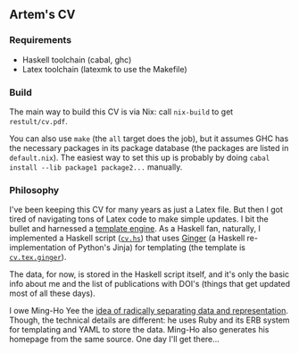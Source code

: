 ## Artem's CV

### Requirements

* Haskell toolchain (cabal, ghc)
* Latex toolchain (latexmk to use the Makefile)


### Build

The main way to build this CV is via Nix: call `nix-build` to get `restult/cv.pdf`.

You can also use `make` (the `all` target does the job), but it assumes GHC has
the necessary packages in its package database (the packages are listed in
`default.nix`). The easiest way to set this up is probably by doing `cabal
install --lib package1 package2...` manually.


### Philosophy

I've been keeping this CV for many years as just a Latex file.
But then I got tired of navigating tons of Latex code to make simple updates.
I bit the bullet and harnessed a [template engine][wikipedia:template].
As a Haskell fan, naturally, I implemented a Haskell script ([`cv.hs`](./cv.hs)) that uses [Ginger][hackage:ginger] (a Haskell re-implementation of Python's Jinja) for templating (the template is [`cv.tex.ginger`](./cv.tex.ginger)).

[wikipedia:template]: https://en.wikipedia.org/wiki/Template_processor
[hackage:ginger]: https://hackage.haskell.org/package/ginger

The data, for now, is stored in the Haskell script itself, and it's only the basic info about me and the list of publications with DOI's (things that get updated most of all these days).

I owe Ming-Ho Yee the [idea of radically separating data and representation][mingho:resume].
Though, the technical details are different: he uses Ruby and its ERB system for templating and YAML to store the data.
Ming-Ho also generates his homepage from the same source.
One day I'll get there…

[mingho:resume]: https://github.com/mhyee/resume
